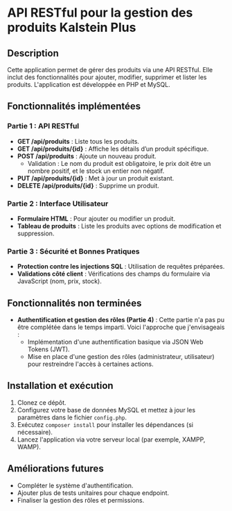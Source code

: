# API RESTful pour la gestion des produits Kalstein Plus

## Description
Cette application permet de gérer des produits via une API RESTful. Elle inclut des fonctionnalités pour ajouter, modifier, supprimer et lister les produits. L'application est développée en PHP et MySQL.

## Fonctionnalités implémentées
### Partie 1 : API RESTful
- **GET /api/produits** : Liste tous les produits.
- **GET /api/produits/{id}** : Affiche les détails d’un produit spécifique.
- **POST /api/produits** : Ajoute un nouveau produit.  
  - Validation : Le nom du produit est obligatoire, le prix doit être un nombre positif, et le stock un entier non négatif.
- **PUT /api/produits/{id}** : Met à jour un produit existant.
- **DELETE /api/produits/{id}** : Supprime un produit.

### Partie 2 : Interface Utilisateur
- **Formulaire HTML** : Pour ajouter ou modifier un produit.
- **Tableau de produits** : Liste les produits avec options de modification et suppression.

### Partie 3 : Sécurité et Bonnes Pratiques
- **Protection contre les injections SQL** : Utilisation de requêtes préparées.
- **Validations côté client** : Vérifications des champs du formulaire via JavaScript (nom, prix, stock).

## Fonctionnalités non terminées
- **Authentification et gestion des rôles (Partie 4)** : Cette partie n'a pas pu être complétée dans le temps imparti. Voici l'approche que j'envisageais :
  - Implémentation d'une authentification basique via JSON Web Tokens (JWT).
  - Mise en place d'une gestion des rôles (administrateur, utilisateur) pour restreindre l'accès à certaines actions.

## Installation et exécution
1. Clonez ce dépôt.
2. Configurez votre base de données MySQL et mettez à jour les paramètres dans le fichier `config.php`.
3. Exécutez `composer install` pour installer les dépendances (si nécessaire).
4. Lancez l'application via votre serveur local (par exemple, XAMPP, WAMP).

## Améliorations futures
- Compléter le système d'authentification.
- Ajouter plus de tests unitaires pour chaque endpoint.
- Finaliser la gestion des rôles et permissions.
